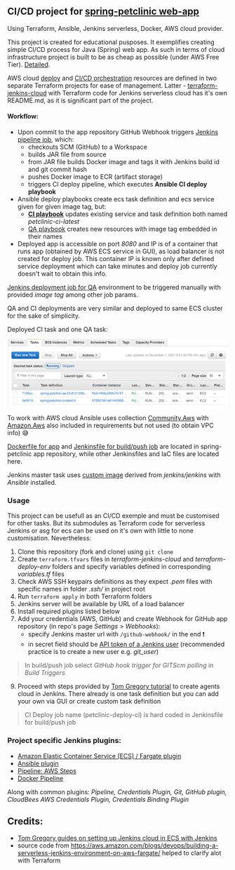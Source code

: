 ## CI/CD project for [spring-petclinic web-app](https://github.com/InfraMarine/spring-petclinic.git)
Using Terraform, Ansible, Jenkins serverless, Docker, AWS cloud provider.

This project is created for educational pusposes. It exemplifies creating simple CI/CD process for Java (Spring) web app. 
As such in terms of cloud infrastructure project is built to be as cheap as possible (under AWS Free Tier). [Detailed](./terraform-jenkins-cloud). 

AWS cloud [deploy](./terraform-deploy-env) and [CI/CD orchestration](./terraform-jenkins-cloud) resources are defined in two separate Terraform projects for ease of management. Latter - [terraform-jenkins-cloud](./terraform-jenkins-cloud) with Terraform code for Jenkins serverless cloud has it's own README.md, as it is significant part of the project.

#### Workflow:
- Upon commit to the app repository GitHub Webhook triggers [Jenkins pipeline job](https://github.com/InfraMarine/spring-petclinic/blob/main/Jenkinsfile), which:
  - checkouts SCM (GitHub) to a Workspace
  - builds JAR file from source
  - from JAR file builds Docker image and tags it with Jenkins build id and git commit hash
  - pushes Docker image to ECR (artifact storage)
  - triggers CI deploy pipeline, which executes __Ansible CI deploy playbook__
- Ansible deploy playbooks create ecs task definition and ecs service given for given image tag, but:
  - __[CI playbook](./ansible/deploy-service-ci.yml)__ updates existing service and task definition both named _petclinic-ci-latest_
  - [QA playbook](./ansible/deploy-service-qa.yml) creates new resources with image tag embedded in their names
- Deployed app is accessible on port _8080_ and IP is of a container that runs app (obtained by AWS ECS service in GUI), as load balancer is not created for deploy job. 
This container IP is known only after defined service deployment which can take minutes and deploy job currently doesn't wait to obtain this info.

[Jenkins deployment job for QA](./ansible/deploy_QA.jenkinsfile) environment to be triggered manually with provided _image tag_ among other job params.

QA and CI deployments are very similar and deployed to same ECS cluster for the sake of simplicity.

Deployed CI task and one QA task:

![tasks](images/tasks.png)

To work with AWS cloud Ansible uses collection [Community.Aws](https://docs.ansible.com/ansible/latest/collections/community/aws/index.html) with [Amazon.Aws](https://docs.ansible.com/ansible/latest/collections/amazon/aws/index.html) also included in requirements but not used (to obtain VPC info) :sweat_smile:

[Dockerfile for app](https://github.com/InfraMarine/spring-petclinic/blob/main/Dockerfile) and [Jenkinsfile for build/push job](https://github.com/InfraMarine/spring-petclinic/blob/main/Jenkinsfile) are located in spring-petclinic app repository, while other Jenkinsfiles and IaC files are located here.

Jenkins master task uses [custom image](https://hub.docker.com/repository/docker/medoth/jenkins-ansible) derived from _jenkins/jenkins_ with _Ansible_ installed.

### Usage

This project can be usefull as an CI/CD exemple and must be customised for other tasks. But its submodules as Terraform code for serverless Jenkins or asg for ecs
can be used on it's own with little to none customisation. Nevertheless:

1. Clone this repository (fork and clone) using `git clone`
2. Create `terraform.tfvars` files in _terraform-jenkins-cloud_ and _terraform-deploy-env_ folders and specify variables defined in corresponding
_variables.tf_ files
3. Check AWS SSH keypairs definitions as they expect _.pem_ files with specific names in folder _.ssh/_ in project root
4. Run `terraform apply` in both Terraform folders
5. Jenkins server will be available by URL of a load balancer
6. Install required plugins listed below
7. Add your credentials (AWS, GitHub) and create Webhook for GitHub app repository (in repo's page _Settings_ > _Webhooks_):
    - specify Jenkins master url with `/github-webhook/` in the end :exclamation:
    - in secret field should be [API token of a Jenkins user](https://stackoverflow.com/questions/45466090/how-to-get-the-api-token-for-jenkins) (recommended practice is to create a new user e.g. _git_user_)
> In build/push job select _GitHub hook trigger for GITScm polling_ in _Build Triggers_
9. Proceed with steps provided by [Tom Gregory tutorial](https://tomgregory.com/jenkins-jobs-in-aws-ecs-with-slave-agents/) to create agents cloud in Jenkins. There already is one task definition but you can add your own via GUI or create custom task definition
> CI Deploy job name (petclinic-deploy-ci) is hard coded in Jenkinsfile for build/push job 

### Project specific Jenkins plugins:
- [Amazon Elastic Container Service (ECS) / Fargate plugin](https://plugins.jenkins.io/amazon-ecs/)
- [Ansible plugin](https://plugins.jenkins.io/ansible)
- [Pipeline: AWS Steps](https://plugins.jenkins.io/pipeline-aws)
- [Docker Pipeline](https://plugins.jenkins.io/docker-workflow)

Along with common plugins: *Pipeline, Credentials Plugin, Git, GitHub plugin, CloudBees AWS Credentials Plugin, Credentials Binding Plugin*

## Credits:
- [Tom Gregory guides on setting up Jenkins cloud in ECS with Jenkins](https://tomgregory.com/deploy-jenkins-into-aws-ecs/)
- source code from https://aws.amazon.com/blogs/devops/building-a-serverless-jenkins-environment-on-aws-fargate/ helped to clarify alot with Terraform

